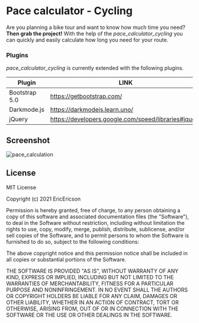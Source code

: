 # Pace calculator - Cycling

Are you planning a bike tour and want to know how much time you need? **Then grab the project!** With the help of the *pace_calculator_cycling* you can quickly and easily calculate how long you need for your route.

### Plugins

*pace_calculator_cycling* is currently extended with the following plugins.

| Plugin | LINK |
| ------ | ------ |
| Bootstrap 5.0 | https://getbootstrap.com/ |
| Darkmode.js | https://darkmodejs.learn.uno/ |
| jQuery | https://developers.google.com/speed/libraries#jquery |

Screenshot
----
![pace_calculation](https://ibb.co/MCjvhYy)

License
----

MIT License

Copyright (c) 2021 EricEricson

Permission is hereby granted, free of charge, to any person obtaining a copy
of this software and associated documentation files (the "Software"), to deal
in the Software without restriction, including without limitation the rights
to use, copy, modify, merge, publish, distribute, sublicense, and/or sell
copies of the Software, and to permit persons to whom the Software is
furnished to do so, subject to the following conditions:

The above copyright notice and this permission notice shall be included in all
copies or substantial portions of the Software.

THE SOFTWARE IS PROVIDED "AS IS", WITHOUT WARRANTY OF ANY KIND, EXPRESS OR
IMPLIED, INCLUDING BUT NOT LIMITED TO THE WARRANTIES OF MERCHANTABILITY,
FITNESS FOR A PARTICULAR PURPOSE AND NONINFRINGEMENT. IN NO EVENT SHALL THE
AUTHORS OR COPYRIGHT HOLDERS BE LIABLE FOR ANY CLAIM, DAMAGES OR OTHER
LIABILITY, WHETHER IN AN ACTION OF CONTRACT, TORT OR OTHERWISE, ARISING FROM,
OUT OF OR IN CONNECTION WITH THE SOFTWARE OR THE USE OR OTHER DEALINGS IN THE
SOFTWARE.
